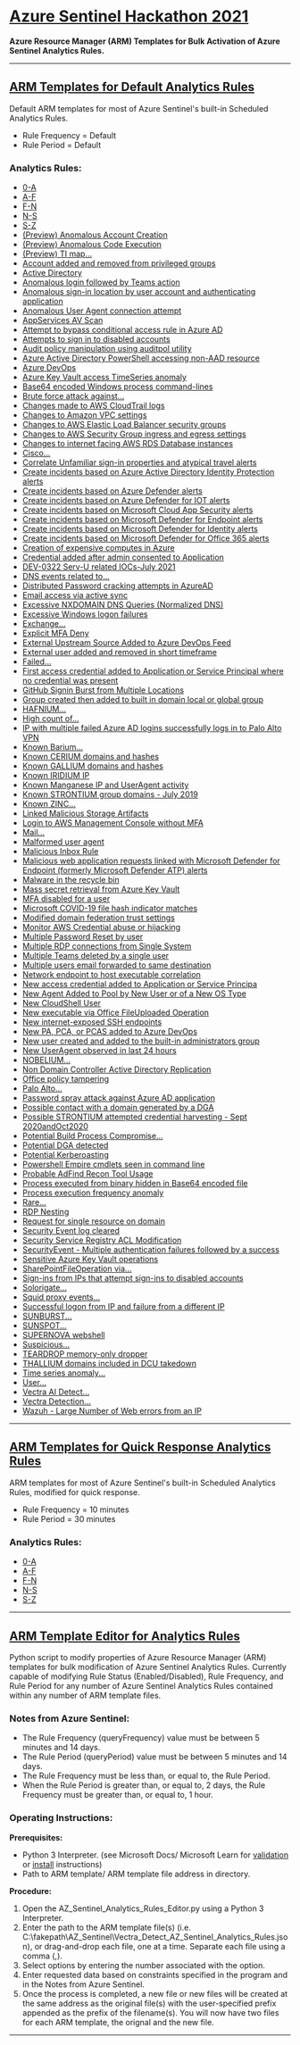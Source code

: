 # [Azure Sentinel Hackathon 2021](https://github.com/MSSAPSCA1/Azure_Sentinel)
**Azure Resource Manager (ARM) Templates for Bulk Activation of Azure Sentinel Analytics Rules.**

___
## [ARM Templates for Default Analytics Rules](https://github.com/MSSAPSCA1/Azure_Sentinel/tree/main/Default_AZ_Sentinel_Rule_Templates)

Default ARM templates for most of Azure Sentinel's built-in Scheduled Analytics Rules.
* Rule Frequency = Default
* Rule Period = Default

### Analytics Rules:
* [0-A](https://github.com/MSSAPSCA1/Azure_Sentinel/blob/main/Default_AZ_Sentinel_Rule_Templates/(1)%200-A_Azure_Sentinel_Scheduled_Analytics_Rules.json)
* [A-F](https://github.com/MSSAPSCA1/Azure_Sentinel/blob/main/Default_AZ_Sentinel_Rule_Templates/(2)%20A-F_Azure_Sentinel_Scheduled_Analytics_Rules.json)
* [F-N](https://github.com/MSSAPSCA1/Azure_Sentinel/blob/main/Default_AZ_Sentinel_Rule_Templates/(3)%20F-N_Azure_Sentinel_Scheduled_Analytics_Rules.json)
* [N-S](https://github.com/MSSAPSCA1/Azure_Sentinel/blob/main/Default_AZ_Sentinel_Rule_Templates/(4)%20N-S_Azure_Sentinel_Scheduled_Analytics_Rules.json)
* [S-Z](https://github.com/MSSAPSCA1/Azure_Sentinel/blob/main/Default_AZ_Sentinel_Rule_Templates/(5)%20S-Z_Azure_Sentinel_Scheduled_Analytics_Rules.json)
*  [(Preview) Anomalous Account Creation](https://github.com/MSSAPSCA1/Azure_Sentinel/blob/main/Default_AZ_Sentinel_Rule_Templates/(Preview)_Anomalous_Account_Creation_AZ_Sentinel_Analytics_Rule.json)
*  [(Preview) Anomalous Code Execution](https://github.com/MSSAPSCA1/Azure_Sentinel/blob/main/Default_AZ_Sentinel_Rule_Templates/(Preview)_Anomalous_Code_Execution_AZ_Sentinel_Analytics_Rule.json)
*  [(Preview) TI map...](https://github.com/MSSAPSCA1/Azure_Sentinel/blob/main/Default_AZ_Sentinel_Rule_Templates/(Preview)_TI_map_AZ_Sentinel_Analytics_Rules.json)
*  [Account added and removed from privileged groups](https://github.com/MSSAPSCA1/Azure_Sentinel/blob/main/Default_AZ_Sentinel_Rule_Templates/Account_added_and_removed_from_privileged_groups__AZ_Sentinel_Analytics_Rule.json)
*  [Active Directory](https://github.com/MSSAPSCA1/Azure_Sentinel/blob/main/Default_AZ_Sentinel_Rule_Templates/Active_Directory_AZ_Sentinel_Analytics_Rules.json)
*  [Anomalous login followed by Teams action](https://github.com/MSSAPSCA1/Azure_Sentinel/blob/main/Default_AZ_Sentinel_Rule_Templates/Anomalous_AZ_Sentinel_Analytics_Rules.json)
*  [Anomalous sign-in location by user account and authenticating application](https://github.com/MSSAPSCA1/Azure_Sentinel/blob/main/Default_AZ_Sentinel_Rule_Templates/Anomalous_AZ_Sentinel_Analytics_Rules.json)
*  [Anomalous User Agent connection attempt](https://github.com/MSSAPSCA1/Azure_Sentinel/blob/main/Default_AZ_Sentinel_Rule_Templates/Anomalous_AZ_Sentinel_Analytics_Rules.json)
*  [AppServices AV Scan](https://github.com/MSSAPSCA1/Azure_Sentinel/blob/main/Default_AZ_Sentinel_Rule_Templates/AppServices_AV_Scan_AZ_Sentinel_Analytics_Rules.json)
*  [Attempt to bypass conditional access rule in Azure AD](https://github.com/MSSAPSCA1/Azure_Sentinel/blob/main/Default_AZ_Sentinel_Rule_Templates/Attempt..._AZ_Sentinel_Analytics_Rules.json)
*  [Attempts to sign in to disabled accounts](https://github.com/MSSAPSCA1/Azure_Sentinel/blob/main/Default_AZ_Sentinel_Rule_Templates/Attempt..._AZ_Sentinel_Analytics_Rules.json)
*  [Audit policy manipulation using auditpol utility](https://github.com/MSSAPSCA1/Azure_Sentinel/blob/main/Default_AZ_Sentinel_Rule_Templates/Audit_policy_manipulation_using_auditpol_utility_AZ_Sentinel_Analytics_Rule.json)
*  [Azure Active Directory PowerShell accessing non-AAD resource](https://github.com/MSSAPSCA1/Azure_Sentinel/blob/main/Default_AZ_Sentinel_Rule_Templates/Azure_Active_Directory_PowerShell_accessing_non-AAD_resource_AZ_Sentinel_Analytics_Rule.json)
*  [Azure DevOps](https://github.com/MSSAPSCA1/Azure_Sentinel/blob/main/Default_AZ_Sentinel_Rule_Templates/Azure_DevOps_AZ_Sentinel_Analytics_Rules.json)
*  [Azure Key Vault access TimeSeries anomaly](https://github.com/MSSAPSCA1/Azure_Sentinel/blob/main/Default_AZ_Sentinel_Rule_Templates/Azure_Key_Vault_access_TimeSeries_anomaly_AZ_Sentinel_Analytics_Rule.json)
*  [Base64 encoded Windows process command-lines](https://github.com/MSSAPSCA1/Azure_Sentinel/blob/main/Default_AZ_Sentinel_Rule_Templates/Base64_encoded_Windows_process_command-lines_AZ_Sentinel_Analytics_Rule.json)
*  [Brute force attack against...](https://github.com/MSSAPSCA1/Azure_Sentinel/blob/main/Default_AZ_Sentinel_Rule_Templates/Brute_force_attack_against..._AZ_Sentinel_Analytics_Rules.json)
*  [Changes made to AWS CloudTrail logs](https://github.com/MSSAPSCA1/Azure_Sentinel/blob/main/Default_AZ_Sentinel_Rule_Templates/Changes..._AZ_Sentinel_Analytics_Rules.json)
*  [Changes to Amazon VPC settings](https://github.com/MSSAPSCA1/Azure_Sentinel/blob/main/Default_AZ_Sentinel_Rule_Templates/Changes..._AZ_Sentinel_Analytics_Rules.json)
*  [Changes to AWS Elastic Load Balancer security groups](https://github.com/MSSAPSCA1/Azure_Sentinel/blob/main/Default_AZ_Sentinel_Rule_Templates/Changes..._AZ_Sentinel_Analytics_Rules.json)
*  [Changes to AWS Security Group ingress and egress settings](https://github.com/MSSAPSCA1/Azure_Sentinel/blob/main/Default_AZ_Sentinel_Rule_Templates/Changes..._AZ_Sentinel_Analytics_Rules.json)
*  [Changes to internet facing AWS RDS Database instances](https://github.com/MSSAPSCA1/Azure_Sentinel/blob/main/Default_AZ_Sentinel_Rule_Templates/Changes..._AZ_Sentinel_Analytics_Rules.json)
*  [Cisco...](https://github.com/MSSAPSCA1/Azure_Sentinel/blob/main/Default_AZ_Sentinel_Rule_Templates/Cisco..._AZ_Sentinel_Analytics_Rules.json)
*  [Correlate Unfamiliar sign-in properties and atypical travel alerts](https://github.com/MSSAPSCA1/Azure_Sentinel/blob/main/Default_AZ_Sentinel_Rule_Templates/Correlate_Unfamiliar_sign-in_properties_and_atypical_travel_alerts_AZ_Sentinel_Analytics_Rule.json)
*  [Create incidents based on Azure Active Directory Identity Protection alerts](https://github.com/MSSAPSCA1/Azure_Sentinel/blob/main/Default_AZ_Sentinel_Rule_Templates/Create_incidents_based_on..._AZ_Sentinel_Analytics_Rules.json)
*  [Create incidents based on Azure Defender alerts](https://github.com/MSSAPSCA1/Azure_Sentinel/blob/main/Default_AZ_Sentinel_Rule_Templates/Create_incidents_based_on..._AZ_Sentinel_Analytics_Rules.json)
*  [Create incidents based on Azure Defender for IOT alerts](https://github.com/MSSAPSCA1/Azure_Sentinel/blob/main/Default_AZ_Sentinel_Rule_Templates/Create_incidents_based_on..._AZ_Sentinel_Analytics_Rules.json)
*  [Create incidents based on Microsoft Cloud App Security alerts](https://github.com/MSSAPSCA1/Azure_Sentinel/blob/main/Default_AZ_Sentinel_Rule_Templates/Create_incidents_based_on..._AZ_Sentinel_Analytics_Rules.json)
*  [Create incidents based on Microsoft Defender for Endpoint alerts](https://github.com/MSSAPSCA1/Azure_Sentinel/blob/main/Default_AZ_Sentinel_Rule_Templates/Create_incidents_based_on..._AZ_Sentinel_Analytics_Rules.json)
*  [Create incidents based on Microsoft Defender for Identity alerts](https://github.com/MSSAPSCA1/Azure_Sentinel/blob/main/Default_AZ_Sentinel_Rule_Templates/Create_incidents_based_on..._AZ_Sentinel_Analytics_Rules.json)
*  [Create incidents based on Microsoft Defender for Office 365 alerts](https://github.com/MSSAPSCA1/Azure_Sentinel/blob/main/Default_AZ_Sentinel_Rule_Templates/Create_incidents_based_on..._AZ_Sentinel_Analytics_Rules.json)
*  [Creation of expensive computes in Azure](https://github.com/MSSAPSCA1/Azure_Sentinel/blob/main/Default_AZ_Sentinel_Rule_Templates/Creation_of_expensive_computes_in_Azure_AZ_Sentinel_Analytics_Rule.json)
*  [Credential added after admin consented to Application](https://github.com/MSSAPSCA1/Azure_Sentinel/blob/main/Default_AZ_Sentinel_Rule_Templates/Credential_added_after_admin_consented_to_Application_AZ_Sentinel_Analytics_Rule.json)
*  [DEV-0322 Serv-U related IOCs-July 2021](https://github.com/MSSAPSCA1/Azure_Sentinel/blob/main/Default_AZ_Sentinel_Rule_Templates/DEV-0322_Serv-U_related_IOCs-July%202021_AZ_Sentinel_Analytics_Rule.json)
*  [DNS events related to...](https://github.com/MSSAPSCA1/Azure_Sentinel/blob/main/Default_AZ_Sentinel_Rule_Templates/DNS_events_related_to_AZ_Sentinel_Analytics_Rules.json)
*  [Distributed Password cracking attempts in AzureAD](https://github.com/MSSAPSCA1/Azure_Sentinel/blob/main/Default_AZ_Sentinel_Rule_Templates/Distributed_Password_cracking_attempts_in_AzureAD_AZ_Sentinel_Analytics_Rule.json)
*  [Email access via active sync](https://github.com/MSSAPSCA1/Azure_Sentinel/blob/main/Default_AZ_Sentinel_Rule_Templates/Email_access_via_active_sync_AZ_Sentinel_Analytics_Rule.json)
*  [Excessive NXDOMAIN DNS Queries (Normalized DNS)](https://github.com/MSSAPSCA1/Azure_Sentinel/blob/main/Default_AZ_Sentinel_Rule_Templates/Excessive..._AZ_Sentinel_Analytics_Rules.json)
*  [Excessive Windows logon failures](https://github.com/MSSAPSCA1/Azure_Sentinel/blob/main/Default_AZ_Sentinel_Rule_Templates/Excessive..._AZ_Sentinel_Analytics_Rules.json)
*  [Exchange...](https://github.com/MSSAPSCA1/Azure_Sentinel/blob/main/Default_AZ_Sentinel_Rule_Templates/Exchange..._AZ_Sentinel_Analytics_Rules.json)
*  [Explicit MFA Deny](https://github.com/MSSAPSCA1/Azure_Sentinel/blob/main/Default_AZ_Sentinel_Rule_Templates/Explicit%20_MFA_Deny_AZ_Sentinel_Analytics_Rule.json)
*  [External Upstream Source Added to Azure DevOps Feed](https://github.com/MSSAPSCA1/Azure_Sentinel/blob/main/Default_AZ_Sentinel_Rule_Templates/External..._AZ_Sentinel_Analytics_Rules.json)
*  [External user added and removed in short timeframe](https://github.com/MSSAPSCA1/Azure_Sentinel/blob/main/Default_AZ_Sentinel_Rule_Templates/External..._AZ_Sentinel_Analytics_Rules.json)
*  [Failed...](https://github.com/MSSAPSCA1/Azure_Sentinel/blob/main/Default_AZ_Sentinel_Rule_Templates/Failed..._AZ_Sentinel_Analytics_Rules.json)
*  [First access credential added to Application or Service Principal where no credential was present](https://github.com/MSSAPSCA1/Azure_Sentinel/blob/main/Default_AZ_Sentinel_Rule_Templates/First_access_credential_added_to_Application_or..._AZ_Sentinel_Analytics_Rule.json)
*  [GitHub Signin Burst from Multiple Locations](https://github.com/MSSAPSCA1/Azure_Sentinel/blob/main/Default_AZ_Sentinel_Rule_Templates/GitHub_Signin_Burst_from_Multiple_Locations_AZ_Sentinel_Analytics_Rule.json)
*  [Group created then added to built in domain local or global group](https://github.com/MSSAPSCA1/Azure_Sentinel/blob/main/Default_AZ_Sentinel_Rule_Templates/Group_created_then_added_to_built_in_domain_local_or_global_group_AZ_Sentinel_Analytics_Rule.json)
*  [HAFNIUM...](https://github.com/MSSAPSCA1/Azure_Sentinel/blob/main/Default_AZ_Sentinel_Rule_Templates/HAFNIUM..._AZ_Sentinel_Analytics_Rules.json)
*  [High count of...](https://github.com/MSSAPSCA1/Azure_Sentinel/blob/main/Default_AZ_Sentinel_Rule_Templates/High_count_of..._AZ_Sentinel_Analytics_Rules.json)
*  [IP with multiple failed Azure AD logins successfully logs in to Palo Alto VPN](https://github.com/MSSAPSCA1/Azure_Sentinel/blob/main/Default_AZ_Sentinel_Rule_Templates/IP_with_multiple_failed_Azure_AD_logins_successfully_logs_in_to_Palo_Alto_VPN_AZ_Sentinel_Analytics_Rule.json)
*  [Known Barium...](https://github.com/MSSAPSCA1/Azure_Sentinel/blob/main/Default_AZ_Sentinel_Rule_Templates/Known_Barium..._AZ_Sentinel_Analytics_Rules.json)
*  [Known CERIUM domains and hashes](https://github.com/MSSAPSCA1/Azure_Sentinel/blob/main/Default_AZ_Sentinel_Rule_Templates/Known_CERIUM_domains_and_hashes_AZ_Sentinel_Analytics_Rule.json)
*  [Known GALLIUM domains and hashes](https://github.com/MSSAPSCA1/Azure_Sentinel/blob/main/Default_AZ_Sentinel_Rule_Templates/Known_GALLIUM_domains_and_hashes_AZ_Sentinel_Analytics_Rule.json)
*  [Known IRIDIUM IP](https://github.com/MSSAPSCA1/Azure_Sentinel/blob/main/Default_AZ_Sentinel_Rule_Templates/Known_IRIDIUM_IP_AZ_Sentinel_Analytics_Rule.json)
*  [Known Manganese IP and UserAgent activity](https://github.com/MSSAPSCA1/Azure_Sentinel/blob/main/Default_AZ_Sentinel_Rule_Templates/Known_Manganese_IP_and_UserAgent_activity_AZ_Sentinel_Analytics_Rule.json)
*  [Known STRONTIUM group domains - July 2019](https://github.com/MSSAPSCA1/Azure_Sentinel/blob/main/Default_AZ_Sentinel_Rule_Templates/Known_STRONTIUM_group_domains-July_2019_AZ_Sentinel_Analytics_Rule.json)
*  [Known ZINC...](https://github.com/MSSAPSCA1/Azure_Sentinel/blob/main/Default_AZ_Sentinel_Rule_Templates/Known_ZINC..._AZ_Sentinel_Analytics_Rules.json)
*  [Linked Malicious Storage Artifacts](https://github.com/MSSAPSCA1/Azure_Sentinel/blob/main/Default_AZ_Sentinel_Rule_Templates/Linked_Malicious_Storage_Artifacts_AZ_Sentinel_Analytics_Rule.json)
*  [Login to AWS Management Console without MFA](https://github.com/MSSAPSCA1/Azure_Sentinel/blob/main/Default_AZ_Sentinel_Rule_Templates/Login_to_AWS_Management_Console_without_MFA_AZ_Sentinel_Analytics_Rule.json)
*  [Mail...](https://github.com/MSSAPSCA1/Azure_Sentinel/blob/main/Default_AZ_Sentinel_Rule_Templates/Mail..._AZ_Sentinel_Analytics_Rules.json)
*  [Malformed user agent](https://github.com/MSSAPSCA1/Azure_Sentinel/blob/main/Default_AZ_Sentinel_Rule_Templates/Malformed_user_agent_AZ_Sentinel_Analytics_Rule.json)
*  [Malicious Inbox Rule](https://github.com/MSSAPSCA1/Azure_Sentinel/blob/main/Default_AZ_Sentinel_Rule_Templates/Malicious_Inbox_Rule_AZ_Sentinel_Analytics_Rule.json)
*  [Malicious web application requests linked with Microsoft Defender for Endpoint (formerly Microsoft Defender ATP) alerts](https://github.com/MSSAPSCA1/Azure_Sentinel/blob/main/Default_AZ_Sentinel_Rule_Templates/Malicious_web_application_requests_linked_with_Microsoft_Defender_for_Endpoint_(formerly_Microsoft_Defender_ATP)_alerts_AZ_Sentinel_Analytics_Rule.json)
*  [Malware in the recycle bin](https://github.com/MSSAPSCA1/Azure_Sentinel/blob/main/Default_AZ_Sentinel_Rule_Templates/Malware_in_the_recycle_bin_AZ_Sentinel_Analytics_Rule.json)
*  [Mass secret retrieval from Azure Key Vault](https://github.com/MSSAPSCA1/Azure_Sentinel/blob/main/Default_AZ_Sentinel_Rule_Templates/Mass_secret_retrieval_from_Azure_Key_Vault_AZ_Sentinel_Analytics_Rule.json)
*  [MFA disabled for a user](https://github.com/MSSAPSCA1/Azure_Sentinel/blob/main/Default_AZ_Sentinel_Rule_Templates/MFA_disabled_for_a_user_AZ_Sentinel_Analytics_Rule.json)
*  [Microsoft COVID-19 file hash indicator matches](https://github.com/MSSAPSCA1/Azure_Sentinel/blob/main/Default_AZ_Sentinel_Rule_Templates/Microsoft_COVID-19_file_hash_indicator_matches_AZ_Sentinel_Analytics_Rule.json)
*  [Modified domain federation trust settings](https://github.com/MSSAPSCA1/Azure_Sentinel/blob/main/Default_AZ_Sentinel_Rule_Templates/Modified_domain_federation_trust_settings_AZ_Sentinel_Analytics_Rule.json)
*  [Monitor AWS Credential abuse or hijacking](https://github.com/MSSAPSCA1/Azure_Sentinel/blob/main/Default_AZ_Sentinel_Rule_Templates/Monitor_AWS_Credential_abuse_or_hijacking_AZ_Sentinel_Analytics_Rule.json)
*  [Multiple Password Reset by user](https://github.com/MSSAPSCA1/Azure_Sentinel/blob/main/Default_AZ_Sentinel_Rule_Templates/Multiple_Password_Reset_by_user_AZ_Sentinel_Analytics_Rule.json)
*  [Multiple RDP connections from Single System](https://github.com/MSSAPSCA1/Azure_Sentinel/blob/main/Default_AZ_Sentinel_Rule_Templates/Multiple_RDP_connections_from_Single%20System_AZ_Sentinel_Analytics_Rule.json)
*  [Multiple Teams deleted by a single user](https://github.com/MSSAPSCA1/Azure_Sentinel/blob/main/Default_AZ_Sentinel_Rule_Templates/Multiple_Teams_deleted_by_a_single_user_AZ_Sentinel_Analytics_Rule.json)
*  [Multiple users email forwarded to same destination](https://github.com/MSSAPSCA1/Azure_Sentinel/blob/main/Default_AZ_Sentinel_Rule_Templates/Multiple_users_email_forwarded_to_same_destination_AZ_Sentinel_Analytics_Rule.json)
*  [Network endpoint to host executable correlation](https://github.com/MSSAPSCA1/Azure_Sentinel/blob/main/Default_AZ_Sentinel_Rule_Templates/Network_endpoint_to_host_executable_correlation_AZ_Sentinel_Analytics_Rule.json)
*  [New access credential added to Application or Service Principa](https://github.com/MSSAPSCA1/Azure_Sentinel/blob/main/Default_AZ_Sentinel_Rule_Templates/New_access_credential_added_to_Application_or_Service_Principa_AZ_Sentinel_Analytics_Rule.json)
*  [New Agent Added to Pool by New User or of a New OS Type](https://github.com/MSSAPSCA1/Azure_Sentinel/blob/main/Default_AZ_Sentinel_Rule_Templates/New_Agent_Added_to_Pool_by_New_User_or_of_a_New_OS_Type_AZ_Sentinel_Analytics_Rule.json)
*  [New CloudShell User](https://github.com/MSSAPSCA1/Azure_Sentinel/blob/main/Default_AZ_Sentinel_Rule_Templates/New_CloudShell_User_AZ_Sentinel_Analytics_Rule.json)
*  [New executable via Office FileUploaded Operation](https://github.com/MSSAPSCA1/Azure_Sentinel/blob/main/Default_AZ_Sentinel_Rule_Templates/New_executable_via_Office_FileUploaded_Operation_AZ_Sentinel_Analytics_Rule.json)
*  [New internet-exposed SSH endpoints](https://github.com/MSSAPSCA1/Azure_Sentinel/blob/main/Default_AZ_Sentinel_Rule_Templates/New_internet-exposed_SSH_endpoints_AZ_Sentinel_Analytics_Rule.json)
*  [New PA, PCA, or PCAS added to Azure DevOps](https://github.com/MSSAPSCA1/Azure_Sentinel/blob/main/Default_AZ_Sentinel_Rule_Templates/New_PA%2C_PCA%2C_or_PCAS_added_to_Azure_DevOps_AZ_Sentinel_Analytics_Rule.json)
*  [New user created and added to the built-in administrators group](https://github.com/MSSAPSCA1/Azure_Sentinel/blob/main/Default_AZ_Sentinel_Rule_Templates/New_user_created_and_added_to_the_built-in_administrators_group_AZ_Sentinel_Analytics_Rule.json)
*  [New UserAgent observed in last 24 hours](https://github.com/MSSAPSCA1/Azure_Sentinel/blob/main/Default_AZ_Sentinel_Rule_Templates/New_UserAgent_observed%20in_last_24_hours_AZ_Sentinel_Analytics_Rules.json)
*  [NOBELIUM...](https://github.com/MSSAPSCA1/Azure_Sentinel/blob/main/Default_AZ_Sentinel_Rule_Templates/NOBELIUM..._AZ_Sentinel_Analytics_Rules.json)
*  [Non Domain Controller Active Directory Replication](https://github.com/MSSAPSCA1/Azure_Sentinel/blob/main/Default_AZ_Sentinel_Rule_Templates/Non_Domain_Controller_Active_Directory_Replication_AZ_Sentinel_Analytics_Rules.json)
*  [Office policy tampering](https://github.com/MSSAPSCA1/Azure_Sentinel/blob/main/Default_AZ_Sentinel_Rule_Templates/Office_policy_tampering_AZ_Sentinel_Analytics_Rule.json)
*  [Palo Alto...](https://github.com/MSSAPSCA1/Azure_Sentinel/blob/main/Default_AZ_Sentinel_Rule_Templates/Palo_Alto..._AZ_Sentinel_Analytics_Rules.json)
*  [Password spray attack against Azure AD application](https://github.com/MSSAPSCA1/Azure_Sentinel/blob/main/Default_AZ_Sentinel_Rule_Templates/Password_spray_attack_against_Azure_AD_application_AZ_Sentinel_Analytics_Rule.json)
*  [Possible contact with a domain generated by a DGA](https://github.com/MSSAPSCA1/Azure_Sentinel/blob/main/Default_AZ_Sentinel_Rule_Templates/Possible_contact_with_a_domain_generated_by_a_DGA_AZ_Sentinel_Analytics_Rule.json)
*  [Possible STRONTIUM attempted credential harvesting - Sept 2020andOct2020](https://github.com/MSSAPSCA1/Azure_Sentinel/blob/main/Default_AZ_Sentinel_Rule_Templates/Possible_STRONTIUM_attempted_credential_harvesting-Sept_2020andOct2020_AZ_Sentinel_Analytics_Rules.json)
*  [Potential Build Process Compromise...](https://github.com/MSSAPSCA1/Azure_Sentinel/blob/main/Default_AZ_Sentinel_Rule_Templates/Potential_Build_Process_Compromise..._AZ_Sentinel_Analytics_Rule.json)
*  [Potential DGA detected](https://github.com/MSSAPSCA1/Azure_Sentinel/blob/main/Default_AZ_Sentinel_Rule_Templates/Potential_DGA_detected_AZ_Sentinel_Analytics_Rule.json)
*  [Potential Kerberoasting](https://github.com/MSSAPSCA1/Azure_Sentinel/blob/main/Default_AZ_Sentinel_Rule_Templates/Potential_Kerberoasting_AZ_Sentinel_Analytics_Rule.json)
*  [Powershell Empire cmdlets seen in command line](https://github.com/MSSAPSCA1/Azure_Sentinel/blob/main/Default_AZ_Sentinel_Rule_Templates/Powershell_Empire_cmdlets_seen_in_command_line_AZ_Sentinel_Analytics_Rule.json)
*  [Probable AdFind Recon Tool Usage](https://github.com/MSSAPSCA1/Azure_Sentinel/blob/main/Default_AZ_Sentinel_Rule_Templates/Probable_AdFind_Recon_Tool_Usage_AZ_Sentinel_Analytics_Rule.json)
*  [Process executed from binary hidden in Base64 encoded file](https://github.com/MSSAPSCA1/Azure_Sentinel/blob/main/Default_AZ_Sentinel_Rule_Templates/Process_executed_from_binary_hidden_in_Base64_encoded_file_AZ_Sentinel_Analytics_Rule.json)
*  [Process execution frequency anomaly](https://github.com/MSSAPSCA1/Azure_Sentinel/blob/main/Default_AZ_Sentinel_Rule_Templates/Process_execution_frequency_anomaly_AZ_Sentinel_Analytics_Rule.json)
*  [Rare...](https://github.com/MSSAPSCA1/Azure_Sentinel/blob/main/Default_AZ_Sentinel_Rule_Templates/Rare..._AZ_Sentinel_Analytics_Rules.json)
*  [RDP Nesting](https://github.com/MSSAPSCA1/Azure_Sentinel/blob/main/Default_AZ_Sentinel_Rule_Templates/RDP_Nesting_AZ_Sentinel_Analytics_Rule.json)
*  [Request for single resource on domain](https://github.com/MSSAPSCA1/Azure_Sentinel/blob/main/Default_AZ_Sentinel_Rule_Templates/Request_for_single_resource_on_domain_AZ_Sentinel_Analytics_Rule.json)
*  [Security Event log cleared](https://github.com/MSSAPSCA1/Azure_Sentinel/blob/main/Default_AZ_Sentinel_Rule_Templates/Security_Event_log_cleared_AZ_Sentinel_Analytics_Rule.json)
*  [Security Service Registry ACL Modification](https://github.com/MSSAPSCA1/Azure_Sentinel/blob/main/Default_AZ_Sentinel_Rule_Templates/Security_Service_Registry_ACL_Modification_AZ_Sentinel_Analytics_Rule.json)
*  [SecurityEvent - Multiple authentication failures followed by a success](https://github.com/MSSAPSCA1/Azure_Sentinel/blob/main/Default_AZ_Sentinel_Rule_Templates/SecurityEvent-Multiple_authentication_failures_followed_by_a_success_AZ_Sentinel_Analytics_Rules.json)
*  [Sensitive Azure Key Vault operations](https://github.com/MSSAPSCA1/Azure_Sentinel/blob/main/Default_AZ_Sentinel_Rule_Templates/Sensitive_Azure_Key_Vault_operations_AZ_Sentinel_Analytics_Rule.json)
*  [SharePointFileOperation via...](https://github.com/MSSAPSCA1/Azure_Sentinel/blob/main/Default_AZ_Sentinel_Rule_Templates/SharePointFileOperation_via..._AZ_Sentinel_Analytics_Rules.json)
*  [Sign-ins from IPs that attempt sign-ins to disabled accounts](https://github.com/MSSAPSCA1/Azure_Sentinel/blob/main/Default_AZ_Sentinel_Rule_Templates/Sign-ins_from_IPs_that_attempt_sign-ins%20to_disabled_accounts_AZ_Sentinel_Analytics_Rule.json)
*  [Solorigate...](https://github.com/MSSAPSCA1/Azure_Sentinel/blob/main/Default_AZ_Sentinel_Rule_Templates/Solorigate..._AZ_Sentinel_Analytics_Rules.json)
*  [Squid proxy events...](https://github.com/MSSAPSCA1/Azure_Sentinel/blob/main/Default_AZ_Sentinel_Rule_Templates/Squid_proxy_events..._AZ_Sentinel_Analytics_Rules.json)
*  [Successful logon from IP and failure from a different IP](https://github.com/MSSAPSCA1/Azure_Sentinel/blob/main/Default_AZ_Sentinel_Rule_Templates/Successful_logon_from_IP_and_failure_from_a_different_IP_AZ_Sentinel_Analytics_Rule.json)
*  [SUNBURST...](https://github.com/MSSAPSCA1/Azure_Sentinel/blob/main/Default_AZ_Sentinel_Rule_Templates/SUNBURST..._AZ_Sentinel_Analytics_Rules.json)
*  [SUNSPOT...](https://github.com/MSSAPSCA1/Azure_Sentinel/blob/main/Default_AZ_Sentinel_Rule_Templates/SUNSPOT..._AZ_Sentinel_Analytics_Rules.json)
*  [SUPERNOVA webshell](https://github.com/MSSAPSCA1/Azure_Sentinel/blob/main/Default_AZ_Sentinel_Rule_Templates/SUPERNOVA_webshell_AZ_Sentinel_Analytics_Rule.json)
*  [Suspicious...](https://github.com/MSSAPSCA1/Azure_Sentinel/blob/main/Default_AZ_Sentinel_Rule_Templates/Suspicious..._AZ_Sentinel_Analytics_Rules.json)
*  [TEARDROP memory-only dropper](https://github.com/MSSAPSCA1/Azure_Sentinel/blob/main/Default_AZ_Sentinel_Rule_Templates/TEARDROP_memory-only_dropper_AZ_Sentinel_Analytics_Rule.json)
*  [THALLIUM domains included in DCU takedown](https://github.com/MSSAPSCA1/Azure_Sentinel/blob/main/Default_AZ_Sentinel_Rule_Templates/THALLIUM_domains_included_in_DCU_takedown_AZ_Sentinel_Analytics_Rule.json)
*  [Time series anomaly...](https://github.com/MSSAPSCA1/Azure_Sentinel/blob/main/Default_AZ_Sentinel_Rule_Templates/Time_series_anomaly..._AZ_Sentinel_Analytics_Rules.json)
*  [User...](https://github.com/MSSAPSCA1/Azure_Sentinel/blob/main/Default_AZ_Sentinel_Rule_Templates/User..._AZ_Sentinel_Analytics_Rules.json)
*  [Vectra AI Detect...](https://github.com/MSSAPSCA1/Azure_Sentinel/blob/main/Default_AZ_Sentinel_Rule_Templates/Vectra_AI_Detect..._AZ_Sentinel_Analytics_Rules.json)
*  [Vectra Detection...](https://github.com/MSSAPSCA1/Azure_Sentinel/blob/main/Default_AZ_Sentinel_Rule_Templates/Vectra_Detection..._AZ_Sentinel_Analytics_Rules.json)
*  [Wazuh - Large Number of Web errors from an IP](https://github.com/MSSAPSCA1/Azure_Sentinel/blob/main/Default_AZ_Sentinel_Rule_Templates/Wazuh-Large_Number_of_Web_errors_from_an_IP_AZ_Sentinel_Analytics_Rule.json)
___
## [ARM Templates for Quick Response Analytics Rules](https://github.com/MSSAPSCA1/Azure_Sentinel/tree/main/Quick_Response_AZ_Sentinel_Rule_Templates)

ARM templates for most of Azure Sentinel's built-in Scheduled Analytics Rules, modified for quick response. 
* Rule Frequency = 10 minutes
* Rule Period = 30 minutes

### Analytics Rules:
* [0-A](https://github.com/MSSAPSCA1/Azure_Sentinel/blob/main/Quick_Response_AZ_Sentinel_Rule_Templates/QR_0-A_Azure_Sentinel_Scheduled_Analytics_Rules.json)
* [A-F](https://github.com/MSSAPSCA1/Azure_Sentinel/blob/main/Quick_Response_AZ_Sentinel_Rule_Templates/QR_A-F_Azure_Sentinel_Scheduled_Analytics_Rules.json)
* [F-N](https://github.com/MSSAPSCA1/Azure_Sentinel/blob/main/Quick_Response_AZ_Sentinel_Rule_Templates/QR_F-N_Azure_Sentinel_Scheduled_Analytics_Rules.json)
* [N-S](https://github.com/MSSAPSCA1/Azure_Sentinel/blob/main/Quick_Response_AZ_Sentinel_Rule_Templates/QR_N-S_Azure_Sentinel_Scheduled_Analytics_Rules.json)
* [S-Z](https://github.com/MSSAPSCA1/Azure_Sentinel/blob/main/Quick_Response_AZ_Sentinel_Rule_Templates/QR_S-Z_Azure_Sentinel_Scheduled_Analytics_Rules.json)
___
## [ARM Template Editor for Analytics Rules](https://github.com/MSSAPSCA1/Azure_Sentinel/blob/main/AZ_Sentinel_Analytics_Rules_Editor.py)

Python script to modify properties of Azure Resource Manager (ARM) templates for bulk modification of Azure Sentinel Analytics Rules. Currently capable of modifying Rule Status (Enabled/Disabled), Rule Frequency, and Rule Period for any number of Azure Sentinel Analytics Rules contained within any number of ARM template files.

### Notes from Azure Sentinel:
* The Rule Frequency (queryFrequency) value must be between 5 minutes and 14 days.
* The Rule Period (queryPeriod) value must be between 5 minutes and 14 days.
* The Rule Frequency must be less than, or equal to, the Rule Period.
* When the Rule Period is greater than, or equal to, 2 days, the Rule Frequency must be greater than, or equal to, 1 hour.

### Operating Instructions:

**Prerequisites:**
* Python 3 Interpreter. (see Microsoft Docs/ Microsoft Learn for [validation](https://docs.microsoft.com/en-us/learn/modules/python-install-vscode/2-python-programming-language?pivots=windows) or [install](https://docs.microsoft.com/en-us/learn/modules/python-install-vscode/3-exercise-install-python3?pivots=windows) instructions)
* Path to ARM template/ ARM template file address in directory.

**Procedure:**
1.  Open the AZ_Sentinel_Analytics_Rules_Editor.py using a Python 3 Interpreter.
2.  Enter the path to the ARM template file(s) (i.e. C:\fakepath\AZ_Sentinel\Vectra_Detect_AZ_Sentinel_Analytics_Rules.json), or drag-and-drop each file, one at a time. Separate each file using a comma (,).
3.  Select options by entering the number associated with the option.
4.  Enter requested data based on constraints specified in the program and in the Notes from Azure Sentinel.
5.  Once the process is completed, a new file or new files will be created at the same address as the original file(s) with the user-specified prefix appended as the prefix of the filename(s). You will now have two files for each ARM template, the orignal and the new file.
___

